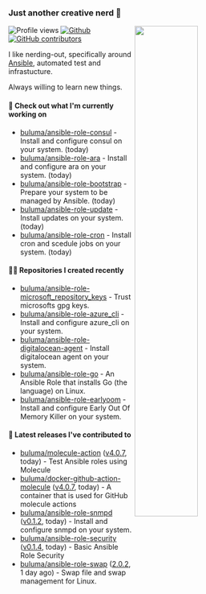 ### Just another creative nerd 👋


![Profile views](https://gpvc.arturio.dev/buluma) <a href="https://gitstats.me/buluma">
  <img align="right" src="https://github-readme-stats.vercel.app/api?username=buluma&theme=gotham&show_icons=true" width="50%"/>
</a>
[![Github](https://img.shields.io/badge/-buluma-black?style=flat&labelColor=black&logo=github&logoColor=white&include_all_commits=true&count_private=true)](https://gitstats.me/buluma)
[![GitHub contributors](https://img.shields.io/github/contributors/buluma/badges.svg)](https://GitHub.com/buluma/badges/graphs/contributors/)

I like nerding-out, specifically around [Ansible](https://github.com/ansible/ansible), automated test and infrastucture.

Always willing to learn new things.

#### 👷 Check out what I'm currently working on

- [buluma/ansible-role-consul](https://github.com/buluma/ansible-role-consul) - Install and configure consul on your system. (today)
- [buluma/ansible-role-ara](https://github.com/buluma/ansible-role-ara) - Install and configure ara on your system. (today)
- [buluma/ansible-role-bootstrap](https://github.com/buluma/ansible-role-bootstrap) - Prepare your system to be managed by Ansible. (today)
- [buluma/ansible-role-update](https://github.com/buluma/ansible-role-update) - Install updates on your system. (today)
- [buluma/ansible-role-cron](https://github.com/buluma/ansible-role-cron) - Install cron and scedule jobs on your system. (today)

#### 👨‍💻 Repositories I created recently

- [buluma/ansible-role-microsoft_repository_keys](https://github.com/buluma/ansible-role-microsoft_repository_keys) - Trust microsofts gpg keys.
- [buluma/ansible-role-azure_cli](https://github.com/buluma/ansible-role-azure_cli) - Install and configure azure_cli on your system.
- [buluma/ansible-role-digitalocean-agent](https://github.com/buluma/ansible-role-digitalocean-agent) - Install digitalocean agent on your system.
- [buluma/ansible-role-go](https://github.com/buluma/ansible-role-go) - An Ansible Role that installs Go (the language) on Linux.
- [buluma/ansible-role-earlyoom](https://github.com/buluma/ansible-role-earlyoom) - Install and configure Early Out Of Memory Killer on your system.

#### 🚀 Latest releases I've contributed to

- [buluma/molecule-action](https://github.com/buluma/molecule-action) ([v4.0.7](https://github.com/buluma/molecule-action/releases/tag/v4.0.7), today) - Test Ansible roles using Molecule
- [buluma/docker-github-action-molecule](https://github.com/buluma/docker-github-action-molecule) ([v4.0.7](https://github.com/buluma/docker-github-action-molecule/releases/tag/v4.0.7), today) - A container that is used for GitHub molecule actions
- [buluma/ansible-role-snmpd](https://github.com/buluma/ansible-role-snmpd) ([v0.1.2](https://github.com/buluma/ansible-role-snmpd/releases/tag/v0.1.2), today) - Install and configure snmpd on your system.
- [buluma/ansible-role-security](https://github.com/buluma/ansible-role-security) ([v0.1.4](https://github.com/buluma/ansible-role-security/releases/tag/v0.1.4), today) - Basic Ansible Role Security
- [buluma/ansible-role-swap](https://github.com/buluma/ansible-role-swap) ([2.0.2](https://github.com/buluma/ansible-role-swap/releases/tag/2.0.2), 1 day ago) - Swap file and swap management for Linux.


